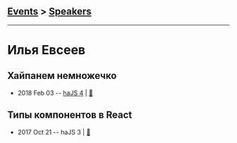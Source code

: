 ## [Events](../README.md) > [Speakers](../speakers.md)
---

# Илья Евсеев

## Хайпанем немножечко
- 2018 Feb 03 -- [haJS 4](https://www.youtube.com/watch?v=X4YAbtBrPvM&t=6528s)  | [:notebook:](https://hajs.ru/pres/2018-02-03/it-in-khv.pdf)  
## Типы компонентов в React
- 2017 Oct 21 -- haJS 3  | [:notebook:](https://hajs.ru/pres/2017-10-21/react-components.pdf)  

